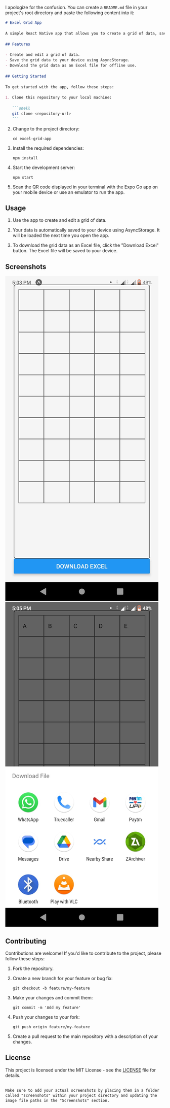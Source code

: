 I apologize for the confusion. You can create a `README.md` file in your project's root directory and paste the following content into it:

````markdown
# Excel Grid App

A simple React Native app that allows you to create a grid of data, save it, and download it as an Excel file.

## Features

- Create and edit a grid of data.
- Save the grid data to your device using AsyncStorage.
- Download the grid data as an Excel file for offline use.

## Getting Started

To get started with the app, follow these steps:

1. Clone this repository to your local machine:

   ```shell
   git clone <repository-url>
   ```
````

2. Change to the project directory:

   ```shell
   cd excel-grid-app
   ```

3. Install the required dependencies:

   ```shell
   npm install
   ```

4. Start the development server:

   ```shell
   npm start
   ```

5. Scan the QR code displayed in your terminal with the Expo Go app on your mobile device or use an emulator to run the app.

## Usage

1. Use the app to create and edit a grid of data.

2. Your data is automatically saved to your device using AsyncStorage. It will be loaded the next time you open the app.

3. To download the grid data as an Excel file, click the "Download Excel" button. The Excel file will be saved to your device.

## Screenshots

<!-- Add your screenshots here -->

![Screenshot 1](screenshots/homepage.jpg)
![Screenshot 2](screenshots/download_feature.jpg)

## Contributing

Contributions are welcome! If you'd like to contribute to the project, please follow these steps:

1. Fork the repository.

2. Create a new branch for your feature or bug fix:

   ```shell
   git checkout -b feature/my-feature
   ```

3. Make your changes and commit them:

   ```shell
   git commit -m 'Add my feature'
   ```

4. Push your changes to your fork:

   ```shell
   git push origin feature/my-feature
   ```

5. Create a pull request to the main repository with a description of your changes.

## License

This project is licensed under the MIT License - see the [LICENSE](LICENSE) file for details.

```

Make sure to add your actual screenshots by placing them in a folder called "screenshots" within your project directory and updating the image file paths in the "Screenshots" section.
```
